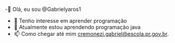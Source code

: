  -👋 Olá, eu sou @Gabrielyaros1
 - 👀 Tenho interesse em aprender programação
 - 🌱 Atualmente estou aprendendo programação java
 - 📫 Como chegar até mim cremonezi.gabriel@escola.pr.gov.br. 
